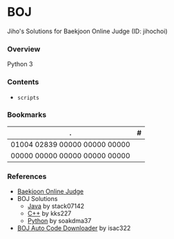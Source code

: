 # BOJ
Jiho's Solutions for Baekjoon Online Judge (ID: jihochoi)


### Overview
Python 3


### Contents
- ```scripts```


### Bookmarks

.  | #
---|-------------------------------
   | 01004 02839 00000 00000 00000
   | 00000 00000 00000 00000 00000

### References
- [Baekjoon Online Judge](https://www.acmicpc.net)
- BOJ Solutions
    - [Java](https://github.com/stack07142/BOJ) by stack07142
    - [C++](https://github.com/kks227/BOJ) by kks227
    - [Python](https://github.com/soakdma37/BOJ) by soakdma37
- [BOJ Auto Code Downloader](https://github.com/isac322/BOJ-auto_code_downloader) by isac322
